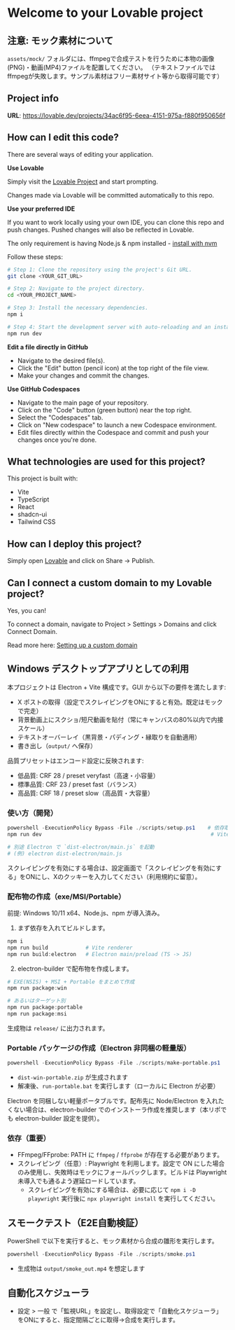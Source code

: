 # Welcome to your Lovable project

## 注意: モック素材について
`assets/mock/` フォルダには、ffmpegで合成テストを行うために本物の画像(PNG)・動画(MP4)ファイルを配置してください。
（テキストファイルではffmpegが失敗します。サンプル素材はフリー素材サイト等から取得可能です）

## Project info

**URL**: https://lovable.dev/projects/34ac6f95-6eea-4151-975a-f880f950656f

## How can I edit this code?

There are several ways of editing your application.

**Use Lovable**

Simply visit the [Lovable Project](https://lovable.dev/projects/34ac6f95-6eea-4151-975a-f880f950656f) and start prompting.

Changes made via Lovable will be committed automatically to this repo.

**Use your preferred IDE**

If you want to work locally using your own IDE, you can clone this repo and push changes. Pushed changes will also be reflected in Lovable.

The only requirement is having Node.js & npm installed - [install with nvm](https://github.com/nvm-sh/nvm#installing-and-updating)

Follow these steps:

```sh
# Step 1: Clone the repository using the project's Git URL.
git clone <YOUR_GIT_URL>

# Step 2: Navigate to the project directory.
cd <YOUR_PROJECT_NAME>

# Step 3: Install the necessary dependencies.
npm i

# Step 4: Start the development server with auto-reloading and an instant preview.
npm run dev
```

**Edit a file directly in GitHub**

- Navigate to the desired file(s).
- Click the "Edit" button (pencil icon) at the top right of the file view.
- Make your changes and commit the changes.

**Use GitHub Codespaces**

- Navigate to the main page of your repository.
- Click on the "Code" button (green button) near the top right.
- Select the "Codespaces" tab.
- Click on "New codespace" to launch a new Codespace environment.
- Edit files directly within the Codespace and commit and push your changes once you're done.

## What technologies are used for this project?

This project is built with:

- Vite
- TypeScript
- React
- shadcn-ui
- Tailwind CSS

## How can I deploy this project?

Simply open [Lovable](https://lovable.dev/projects/34ac6f95-6eea-4151-975a-f880f950656f) and click on Share -> Publish.

## Can I connect a custom domain to my Lovable project?

Yes, you can!

To connect a domain, navigate to Project > Settings > Domains and click Connect Domain.

Read more here: [Setting up a custom domain](https://docs.lovable.dev/tips-tricks/custom-domain#step-by-step-guide)

## Windows デスクトップアプリとしての利用

本プロジェクトは Electron + Vite 構成です。GUI から以下の要件を満たします:

- X ポストの取得（設定でスクレイピングをONにすると有効。既定はモックで完走）
- 背景動画上にスクショ/短尺動画を貼付（常にキャンバスの80%以内で内接スケール）
- テキストオーバーレイ（黒背景・パディング・縁取りを自動適用）
- 書き出し（`output/` へ保存）

品質プリセットはエンコード設定に反映されます:

- 低品質: CRF 28 / preset veryfast（高速・小容量）
- 標準品質: CRF 23 / preset fast（バランス）
- 高品質: CRF 18 / preset slow（高品質・大容量）

### 使い方（開発）

```powershell
powershell -ExecutionPolicy Bypass -File ./scripts/setup.ps1    # 依存取得
npm run dev                                                      # Vite 起動

# 別途 Electron で `dist-electron/main.js` を起動
# (例) electron dist-electron/main.js
```

スクレイピングを有効にする場合は、設定画面で「スクレイピングを有効にする」をONにし、Xのクッキーを入力してください（利用規約に留意）。

### 配布物の作成（exe/MSI/Portable）

前提: Windows 10/11 x64、Node.js、npm が導入済み。

1) まず依存を入れてビルドします。

```powershell
npm i
npm run build            # Vite renderer
npm run build:electron   # Electron main/preload (TS -> JS)
```

2) electron-builder で配布物を作成します。

```powershell
# EXE(NSIS) + MSI + Portable をまとめて作成
npm run package:win

# あるいはターゲット別
npm run package:portable
npm run package:msi
```

生成物は `release/` に出力されます。

### Portable パッケージの作成（Electron 非同梱の軽量版）

```powershell
powershell -ExecutionPolicy Bypass -File ./scripts/make-portable.ps1
```

- `dist-win-portable.zip` が生成されます
- 解凍後、`run-portable.bat` を実行します（ローカルに Electron が必要）

Electron を同梱しない軽量ポータブルです。配布先に Node/Electron を入れたくない場合は、electron-builder でのインストーラ作成を推奨します（本リポでも electron-builder 設定を提供）。

### 依存（重要）

- FFmpeg/FFprobe: PATH に `ffmpeg` / `ffprobe` が存在する必要があります。
- スクレイピング（任意）: Playwright を利用します。設定で ON にした場合のみ使用し、失敗時はモックにフォールバックします。ビルドは Playwright 未導入でも通るよう遅延ロードしています。
  - スクレイピングを有効にする場合は、必要に応じて `npm i -D playwright` 実行後に `npx playwright install` を実行してください。

## スモークテスト（E2E自動検証）

PowerShell で以下を実行すると、モック素材から合成の雛形を実行します。

```powershell
powershell -ExecutionPolicy Bypass -File ./scripts/smoke.ps1
```

- 生成物は `output/smoke_out.mp4` を想定します

## 自動化スケジューラ

- 設定 > 一般 で「監視URL」を設定し、取得設定で「自動化スケジューラ」をONにすると、指定間隔ごとに取得→合成を実行します。
